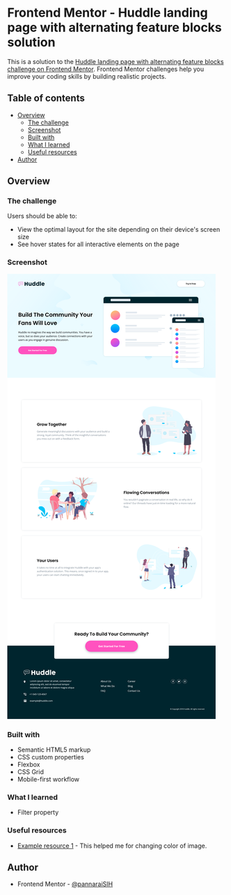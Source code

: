 # Frontend Mentor - Huddle landing page with alternating feature blocks solution

This is a solution to the [Huddle landing page with alternating feature blocks challenge on Frontend Mentor](https://www.frontendmentor.io/challenges/huddle-landing-page-with-alternating-feature-blocks-5ca5f5981e82137ec91a5100). Frontend Mentor challenges help you improve your coding skills by building realistic projects. 

## Table of contents

- [Overview](#overview)
  - [The challenge](#the-challenge)
  - [Screenshot](#screenshot)
  - [Built with](#built-with)
  - [What I learned](#what-i-learned)
  - [Useful resources](#useful-resources)
- [Author](#author)

## Overview

### The challenge

Users should be able to:

- View the optimal layout for the site depending on their device's screen size
- See hover states for all interactive elements on the page

### Screenshot

![Huddle landing page](/Screenshot.png)

### Built with

- Semantic HTML5 markup
- CSS custom properties
- Flexbox
- CSS Grid
- Mobile-first workflow

### What I learned

- Filter property

### Useful resources

- [Example resource 1](https://stackoverflow.com/questions/24224112/css-filter-make-color-image-with-transparency-white) - This helped me for changing color of image.

## Author

- Frontend Mentor - [@pannaraiSIH](https://www.frontendmentor.io/profile/pannaraiSIH)
